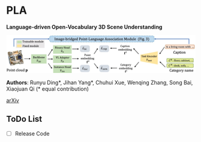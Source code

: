 # PLA
**Language-driven Open-Vocabulary 3D Scene Understanding**

![framwork](./docs/framework.png)

**Authors**: Runyu Ding\*, Jihan Yang\*, Chuhui Xue, Wenqing Zhang, Song Bai, Xiaojuan Qi  (\* equal contribution)

[arXiv](https://arxiv.org/abs/2211.16312)

## ToDo List
- [ ] Release Code
